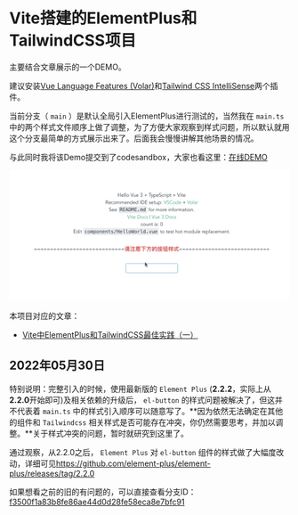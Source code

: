 # Vite搭建的ElementPlus和TailwindCSS项目

主要结合文章展示的一个DEMO。

建议安装[Vue Language Features (Volar)](https://marketplace.visualstudio.com/items?itemName=johnsoncodehk.volar)和[Tailwind CSS IntelliSense](https://marketplace.visualstudio.com/items?itemName=bradlc.vscode-tailwindcss)两个插件。

当前分支（ `main` ）是默认全局引入ElementPlus进行测试的，当然我在 `main.ts` 中的两个样式文件顺序上做了调整，为了方便大家观察到样式问题，所以默认就用这个分支最简单的方式展示出来了。后面我会慢慢讲解其他场景的情况。

与此同时我将该Demo提交到了codesandbox，大家也看这里：[在线DEMO](https://codesandbox.io/s/full-import-elementplus-9uzlg?file=/README.md)

![请注意按钮样式](./public/images/show.gif)

本项目对应的文章：

* [Vite中ElementPlus和TailwindCSS最佳实践（一）](https://www.whidy.net/vite-use-elementplus-and-tailwindcss-best-practice-1st)

## 2022年05月30日

特别说明：完整引入的时候，使用最新版的 `Element Plus` (**2.2.2**，实际上从**2.2.0**开始即可)及相关依赖的升级后， `el-button` 的样式问题被解决了，但这并不代表着 `main.ts` 中的样式引入顺序可以随意写了。**因为依然无法确定在其他的组件和 `Tailwindcss` 相关样式是否可能存在冲突，你仍然需要思考，并加以调整。**关于样式冲突的问题，暂时就研究到这里了。

通过观察，从2.2.0之后， `Element Plus` 对 `el-button` 组件的样式做了大幅度改动，详细可见<https://github.com/element-plus/element-plus/releases/tag/2.2.0>

如果想看之前的旧的有问题的，可以直接查看分支ID：[f3500f1a83b8fe86ae44d0d28fe58eca8e7bfc91](https://github.com/whidy/elementplus-tailwindcss-best-practice/tree/f3500f1a83b8fe86ae44d0d28fe58eca8e7bfc91)
